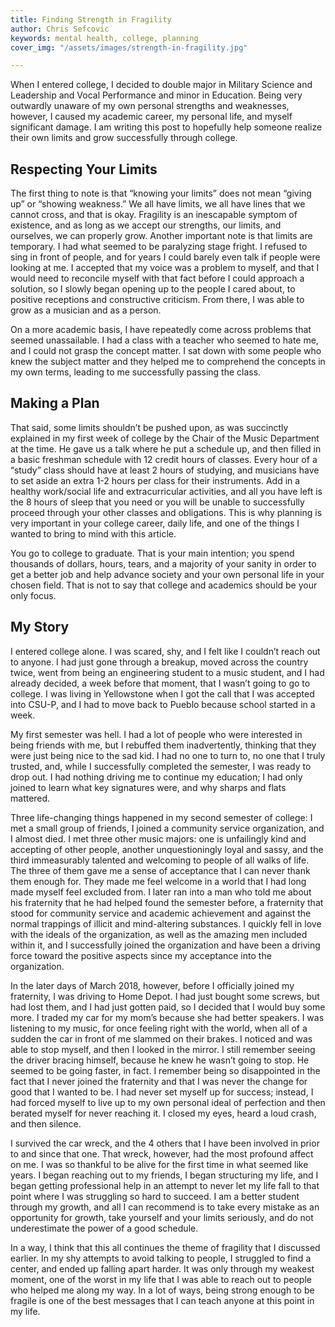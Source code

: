 ```yaml
---
title: Finding Strength in Fragility
author: Chris Sefcovic
keywords: mental health, college, planning
cover_img: "/assets/images/strength-in-fragility.jpg"

---
```

When I entered college, I decided to double major in Military Science and Leadership and Vocal Performance and minor in Education. Being very outwardly unaware of my own personal strengths and weaknesses, however, I caused my academic career, my personal life, and myself significant damage. I am writing this post to hopefully help someone realize their own limits and grow successfully through college.

## Respecting Your Limits

The first thing to note is that “knowing your limits” does not mean “giving up” or “showing weakness.” We all have limits, we all have lines that we cannot cross, and that is okay. Fragility is an inescapable symptom of existence, and as long as we accept our strengths, our limits, and ourselves, we can properly grow. Another important note is that limits are temporary. I had what seemed to be paralyzing stage fright. I refused to sing in front of people,
and for years I could barely even talk if people were looking at me. I accepted that my voice was a problem to myself, and that I would need to reconcile myself with that fact before I could approach a solution, so I slowly began opening up to the people I cared about, to positive receptions and constructive criticism. From there, I was able to grow as a musician and as a person.

On a more academic basis, I have repeatedly come across problems that seemed unassailable. I had a class with a teacher who seemed to hate me, and I could not grasp the concept matter. I sat down with some people who knew the subject matter and they helped me to comprehend the concepts in my own terms, leading to me successfully passing the class.

## Making a Plan

That said, some limits shouldn’t be pushed upon, as was succinctly explained in my first week of college by the Chair of the Music Department at the time. He gave us a talk where he put a schedule up, and then filled in a basic freshman schedule with 12 credit hours of classes. Every hour of a “study” class should have at least 2 hours of studying, and musicians have to set aside an extra 1-2 hours per class for their instruments. Add in a healthy work/social life and extracurricular activities,
and all you have left is the 8 hours of sleep that you need or you will be unable to successfully proceed through your other classes and obligations. This is why planning is very important in your college career, daily life, and one of the things I wanted to bring to mind with this article.

You go to college to graduate. That is your main intention; you spend thousands of dollars, hours, tears, and a majority of your sanity in order to get a better job and help advance society and your own personal life in your chosen field. That is not to say that college and academics should be your only focus.

## My Story

I entered college alone. I was scared, shy, and I felt like I couldn’t reach out to anyone. I had just gone through a breakup, moved across the country twice, went from being an engineering student to a music student, and I had already decided, a week before that moment, that I wasn’t going to go to college. I was living in Yellowstone when I got the call that I was accepted into CSU-P, and I had to move back to Pueblo because school started in a week.

My first semester was hell. I had a lot of people who were interested in being friends with me, but I rebuffed them inadvertently, thinking that they were just being nice to the sad kid. I had no one to turn to, no one that I truly trusted, and, while I successfully completed the semester, I was ready to drop out. I had nothing driving me to continue my education; I had only joined to learn what key signatures were, and why sharps and flats mattered.

Three life-changing things happened in my second semester of college: I met a small group of friends, I joined a community service organization, and I almost died. I met three other music majors: one is unfailingly kind and accepting of other people, another unquestioningly loyal and sassy, and the third immeasurably talented and welcoming to people of all walks of life. The three of them gave me a sense of acceptance that I can never thank them enough for.
They made me feel welcome in a world that I had long made myself feel excluded from. I later ran into a man who told me about his fraternity that he had helped found the semester before, a fraternity that stood for community service and academic achievement and against the normal trappings of illicit and mind-altering substances. I quickly fell in love with the ideals of the organization, as well as the amazing men included within it, and I successfully joined the organization and have been a driving force toward the positive aspects since my acceptance into the organization.

In the later days of March 2018, however, before I officially joined my fraternity, I was driving to Home Depot. I had just bought some screws, but had lost them, and I had just gotten paid, so I decided that I would buy some more. I traded my car for my mom’s because she had better speakers. I was listening to my music, for once feeling right with the world, when all of a sudden the car in front of me slammed on their brakes. I noticed and was able to stop myself,
and then I looked in the mirror. I still remember seeing the driver bracing himself, because he knew he wasn’t going to stop. He seemed to be going faster, in fact. I remember being so disappointed in the fact that I never joined the fraternity and that I was never the change for good that I wanted to be. I had never set myself up for success; instead, I had forced myself to live up to my own personal ideal of perfection and then berated myself for never reaching it. I closed my eyes, heard a loud crash, and then silence.

I survived the car wreck, and the 4 others that I have been involved in prior to and since that one. That wreck, however, had the most profound affect on me. I was so thankful to be alive for the first time in what seemed like years. I began reaching out to my friends, I began structuring my life, and I began getting professional help in an attempt to never let my life fall to that point where I was struggling so hard to succeed. I am a better student through my growth,
and all I can recommend is to take every mistake as an opportunity for growth, take yourself and your limits seriously, and do not underestimate the power of a good schedule.

In a way, I think that this all continues the theme of fragility that I discussed earlier. In my shy attempts to avoid talking to people, I struggled to find a center, and ended up falling apart harder. It was only through my weakest moment, one of the worst in my life that I was able to reach out to people who helped me along my way. In a lot of ways, being strong enough to be fragile is one of the best messages that I can teach anyone at this point in my life.